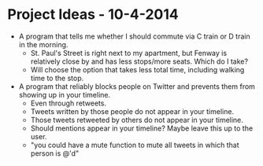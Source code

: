 # Project Ideas - 10-4-2014

* A program that tells me whether I should commute via C train or D train in the morning.
  * St. Paul's Street is right next to my apartment, but Fenway is relatively close by and has less stops/more seats. Which do I take?
  * Will choose the option that takes less total time, including walking time to the stop.
* A program that reliably blocks people on Twitter and prevents them from showing up in your timeline.
  * Even through retweets.
  * Tweets written by those people do not appear in your timeline.
  * Those tweets retweeted by others do not appear in your timeline.
  * Should mentions appear in your timeline? Maybe leave this up to the user.
  * "you could have a mute function to mute all tweets in which that person is @'d"